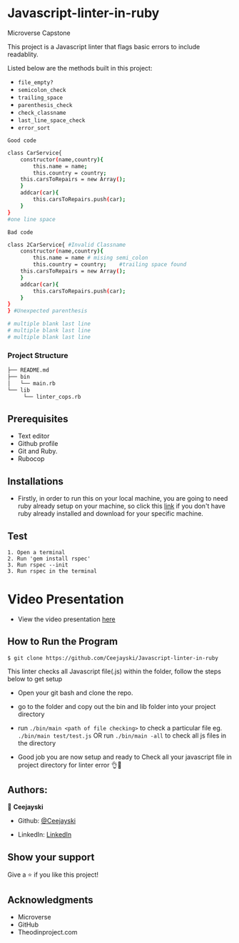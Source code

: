 # Javascript-linter-in-ruby
Microverse Capstone

This project is a Javascript linter that flags basic errors to include readablity.

Listed below are the methods built in this project:

-   `file_empty?`
-   `semicolon_check` 
-   `trailing_space`
-   `parenthesis_check`
-   `check_classname`
-   `last_line_space_check`
-   `error_sort`

`Good code`

```bash
class CarService{
    constructor(name,country){
        this.name = name;
        this.country = country;
    this.carsToRepairs = new Array();
    }
    addcar(car){
        this.carsToRepairs.push(car);
    }
}
#one line space
```
`Bad code`

```bash
class 2CarService{ #Invalid Classname 
    constructor(name,country){
        this.name = name # mising semi_colon
        this.country = country;    #trailing space found
    this.carsToRepairs = new Array();
    }
    addcar(car){
        this.carsToRepairs.push(car);
    }
}
} #Unexpected parenthesis

# multiple blank last line
# multiple blank last line
# multiple blank last line
```



### Project Structure

```bash 
├── README.md
├── bin
│   └── main.rb
└── lib
     └── linter_cops.rb

```

## Prerequisites
-  Text editor
-  Github profile
-  Git and Ruby.
-  Rubocop

## Installations

- Firstly, in order to run this on your local machine, you are going to need ruby already setup on your machine, so click this [link](https://rubyinstaller.org/) if you don't have ruby already installed and download for your specific machine.

## Test
    1. Open a terminal
    2. Run 'gem install rspec'
    3. Run rspec --init
    3. Run rspec in the terminal

# Video Presentation

- View the video presentation [here](https://www.loom.com/share/e10bc7889fba4f6f92ee72c326b8a17f)

## How to Run the Program

```
$ git clone https://github.com/Ceejayski/Javascript-linter-in-ruby
```
This linter checks all Javascript file(.js) within the folder, follow the steps below to get setup
- Open your git bash and clone the repo.

- go to the folder and copy out the bin and lib folder into your project directory

- run ```./bin/main <path of file checking>``` to check a particular file eg. ```./bin/main test/test.js``` OR run ```./bin/main -all``` to check all js files in the directory

- Good job you are now setup and ready to Check all your javascript file in project directory for linter error 👌🙌

## Authors:

👤 **Ceejayski**

- Github: [@Ceejayski](https://github.com/Ceejayski)

- LinkedIn: [LinkedIn](https://www.linkedin.com/in/chijioke-okoli-b0397a168/)

## Show your support

Give a ⭐️ if you like this project!

## Acknowledgments

- Microverse
- GitHub
- Theodinproject.com